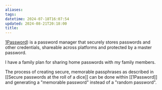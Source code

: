 ```yaml
---
aliases: 
tags: 
datetime: 2024-07-18T16:07:54
updated: 2024-08-21T20:18:00
title:
---
```

[1Password](https://1password.com/)) is a password manager that securely stores passwords and other credentials, shareable across platforms and protected by a master password.

I have a family plan for sharing home passwords with my family members.

The process of creating secure, memorable passphrases as described in [[Secure passwords at the roll of a dice]] can be done within [[1Password]] and generating a "memorable password" instead of a "random password".